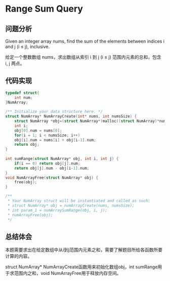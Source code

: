 #  Range Sum Query

## 问题分析
Given an integer array nums, find the sum of the elements between indices i and j (i ≤ j), inclusive.

给定一个整数数组  nums，求出数组从索引 i 到 j  (i ≤ j) 范围内元素的总和，包含 i,  j 两点。

## 代码实现
``` C
typedef struct{  
    int num;  
}NumArray;  
  
/** Initialize your data structure here. */  
struct NumArray* NumArrayCreate(int* nums, int numsSize) {  
    struct NumArray *obj=(struct NumArray*)malloc((struct NumArray)*numsSize);
    int i;
    obj[0].num = nums[0];  
    for(i = 1; i < numsSize; i++)  
    obj[i].num = nums[i] + obj[i-1].num;  
    return obj;  
}  
  
int sumRange(struct NumArray* obj, int i, int j) {  
    if(i == 0) return obj[j].num;  
    return obj[j].num - obj[i-1].num;  
} 
void NumArrayFree(struct NumArray* obj) {  
    free(obj);      
}

/**
 * Your NumArray struct will be instantiated and called as such:
 * struct NumArray* obj = numArrayCreate(nums, numsSize);
 * int param_1 = numArraySumRange(obj, i, j);
 * numArrayFree(obj);
 */
```

## 总结体会

本题需要求出在给定数组中从i到j范围内元素之和，需要了解题目所给各函数所要计算的内容。

struct NumArray* NumArrayCreate函数用来初始化数组obj，int sumRange用于求范围内之和，void NumArrayFree用于释放内存空间。


